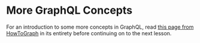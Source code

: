 # More GraphQL Concepts

For an introduction to some more concepts in GraphQL, read [this page from HowToGraph](https://www.howtographql.com/advanced/2-more-graphql-concepts/) in its entirety before continuing on to the next lesson.
